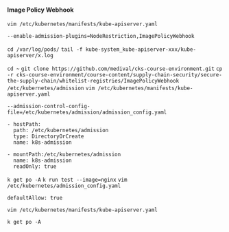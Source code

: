 #### Image Policy Webhook

`vim /etc/kubernetes/manifests/kube-apiserver.yaml`

<!-- Add ImagePolicyWebook in Admission Plugin -->

`--enable-admission-plugins=NodeRestriction,ImagePolicyWebhook`

<!-- Troubleshoots -->

`cd /var/log/pods/`
`tail -f kube-system_kube-apiserver-xxx/kube-apiserver/x.log`

`cd ~`
`git clone https://github.com/medival/cks-course-environment.git`
`cp -r cks-course-environment/course-content/supply-chain-security/secure-the-supply-chain/whitelist-registries/ImagePolicyWebhook /etc/kubernetes/admission`
`vim /etc/kubernetes/manifests/kube-apiserver.yaml`

 <!-- Add new config file for admission_config, mount path and mount volume-->

`--admission-control-config-file=/etc/kubernetes/admission/admission_config.yaml`

```
- hostPath:
  path: /etc/kubernetes/admission
  type: DirectoryOrCreate
  name: k8s-admission
```

```
- mountPath:/etc/kubernetes/admission
  name: k8s-admission
  readOnly: true
```

<!-- Save it -->

<!-- Verify kubernetes -->

`k get po -A`
`k run test --image=nginx`
`vim /etc/kubernetes/admission_config.yaml`

<!-- Update defaultAllow to true -->

`defaultAllow: true`

<!-- reboot pod kube-api-server -->

`vim /etc/kubernetes/manifests/kube-apiserver.yaml`

<!-- comment admission-control -->
<!-- Save it -->
<!-- uncomment admission-control -->
<!-- Verfiy the pods -->

`k get po -A`
